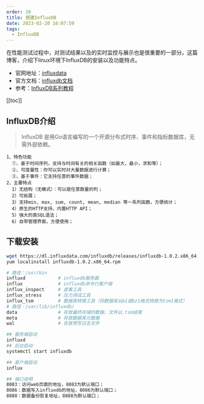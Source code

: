 ```yaml
---
order: 10
title: 搭建InfluxDB
date: 2023-02-20 16:07:59
tags: 
  - InfluxDB
---
```




在性能测试过程中，对测试结果以及的实时监控与展示也是很重要的一部分。这篇博客，介绍下linux环境下InfluxDB的安装以及功能特点。

- 官网地址：[influxdata](https://www.influxdata.com/)
- 官方文档：[influxdb文档](https://docs.influxdata.com/influxdb/v1.6/)
- 参考：[InfluxDB系列教程](https://www.linuxdaxue.com/series/influxdb-series/)

<!-- more -->
[[toc]]

## InfluxDB介绍
>
> InfluxDB 是用Go语言编写的一个开源分布式时序、事件和指标数据库，无需外部依赖。

```text
1、特色功能
  ①、基于时间序列，支持与时间有关的相关函数（如最大，最小，求和等）；
  ②、可度量性：你可以实时对大量数据进行计算；
  ③、基于事件：它支持任意的事件数据；
2、主要特点
  1）无结构（无模式）：可以是任意数量的列；
  2）可拓展；
  3）支持min, max, sum, count, mean, median 等一系列函数，方便统计；
  4）原生的HTTP支持，内置HTTP API；
  5）强大的类SQL语法；
  6）自带管理界面，方便使用；
```

## 下载安装

```bash
wget https://dl.influxdata.com/influxdb/releases/influxdb-1.0.2.x86_64.rpm
yum localinstall influxdb-1.0.2.x86_64.rpm

# 路径：/usr/bin
influxd            # influxdb服务器
influx             # influxdb命令行客户端
influx_inspect     # 查看工具
influx_stress      # 压力测试工具
influx_tsm         # 数据库转换工具（将数据库从b1或bz1格式转换为tsm1格式）
# 路径：/var/lib/influxdb/
data               # 存放最终存储的数据，文件以.tsm结尾
meta               # 存放数据库元数据
wal                # 存放预写日志文件

## 服务端启动
influxd
## 后台启动
systemctl start influxdb

## 客户端启动
influx

## 端口说明
8083：访问web页面的地址，8083为默认端口；
8086：数据写入influxdb的地址，8086为默认端口；
8088：数据备份恢复地址，8088为默认端口；
```
